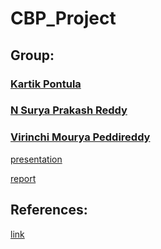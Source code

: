# CBP_Project
## Group:
### [Kartik Pontula](https://www.github.com/alutnopk)
### [N Surya Prakash Reddy](https://www.github.com/nespar7)
### [Virinchi Mourya Peddireddy](https://github.com/Kreiger444)

[presentation](https://docs.google.com/presentation/d/1ZZJFsbxjCnzu3oNjgeBYddt75TXt0Xn12fpESFmSq6Y/edit#slide=id.gc6fa3c898_0_0)

[report](https://drive.google.com/file/d/1PNv9Q4jYN64NOk251-cAuGYTtMu5pHxt/view?usp=sharing)

## References:
[link](https://drive.google.com/file/d/0B32Atyb9515ZRUxaVjhTWHpFZDQ/view?pli=1&resourcekey=0-ojcuNvjvhunGd9QgtBe54g)
